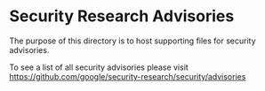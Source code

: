 # Security Research Advisories

The purpose of this directory is to host supporting files for security advisories.

To see a list of all security advisories please visit https://github.com/google/security-research/security/advisories

